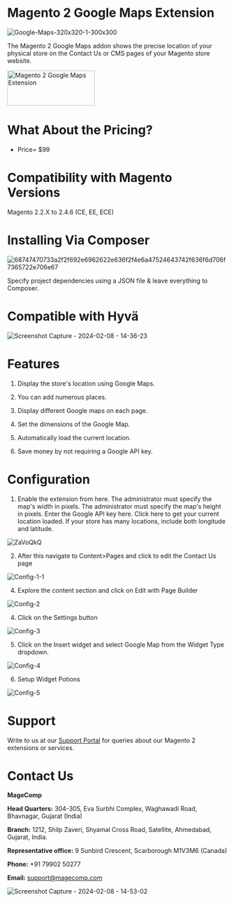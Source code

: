 # Magento 2 Google Maps Extension

![Google-Maps-320x320-1-300x300](https://github.com/patelanny/magento-2-google-maps/assets/121279820/599219d8-bc62-4312-ba33-f7d7d1f6ba7d)

The Magento 2 Google Maps addon shows the precise location of your physical store on the Contact Us or CMS pages of your Magento store website.

<a href="https://magecomp.com/magento-2-google-maps.html">
<img src="https://camo.githubusercontent.com/f0daed80e54cedb78e21b512762e63e90ee6915af7ff2c58499c865b0e679f93/68747470733a2f2f6d616765636f6d702e636f6d2f6d656469612f627574746f6e2e77656270" alt="Magento 2 Google Maps Extension" width="200" height="80">
</a>

# What About the Pricing?
* Price= $99
  
# Compatibility with Magento Versions
Magento 2.2.X to 2.4.6 (CE, EE, ECE)

# Installing Via Composer

![68747470733a2f2f692e6962622e636f2f4e6a47524643742f636f6d706f7365722e706e67](https://github.com/patelanny/magento-2-easy-coupon-manager/assets/121279820/cd9f4278-852a-4c9e-a5de-d6b96b0b2508)

Specify project dependencies using a JSON file & leave everything to Composer.

# Compatible with Hyvä

![Screenshot Capture - 2024-02-08 - 14-36-23](https://github.com/patelanny/magento-2-easy-coupon-manager/assets/121279820/9d2278de-e0b8-4585-9159-bc77325456e7)

# Features

1. Display the store's location using Google Maps.

2. You can add numerous places.

3. Display different Google maps on each page.

4. Set the dimensions of the Google Map.

5. Automatically load the current location.

6. Save money by not requiring a Google API key.

# Configuration

1. Enable the extension from here. The administrator must specify the map's width in pixels. The administrator must specify the map's height in pixels. Enter the Google API key here. Click here to get your current location loaded. If your store has many locations, include both longitude and latitude. 

![ZaVoQkQ](https://github.com/patelanny/magento-2-google-maps/assets/121279820/9e0a4312-7d38-45a4-870d-1f02b74810ca)

2. After this navigate to Content>Pages and click to edit the Contact Us page
   
![Config-1-1](https://github.com/patelanny/magento-2-google-maps/assets/121279820/ee44da17-0f33-497d-86ec-ce104feef445)

4. Explore the content section and click on Edit with Page Builder

![Config-2](https://github.com/patelanny/magento-2-google-maps/assets/121279820/96218466-b2c6-42c2-8a32-2c0c9d187b15)

4. Click on the Settings button

![Config-3](https://github.com/patelanny/magento-2-google-maps/assets/121279820/4c27367e-aeae-4454-b3d2-a75ce4031741)

5. Click on the Insert widget and select Google Map from the Widget Type dropdown.

![Config-4](https://github.com/patelanny/magento-2-google-maps/assets/121279820/b06a530a-05b0-440d-928a-4aa597af0a92)

6. Setup Widget Potions

![Config-5](https://github.com/patelanny/magento-2-google-maps/assets/121279820/932e8c6d-40db-41ac-acc0-e81ddd86a64c)

# Support
Write to us at our <a href="https://magecomp.com/support/">Support Portal</a> for queries about our Magento 2 extensions or services.

# Contact Us
**MageComp**

**Head Quarters:** 304-305, Eva Surbhi Complex, Waghawadi Road, Bhavnagar, Gujarat (India)

**Branch:** 1212, Shilp Zaveri, Shyamal Cross Road, Satellite, Ahmedabad, Gujarat, India.

**Representative office:** 9 Sunbird Crescent, Scarborough M1V3M6 (Canada)

**Phone:** +91 79902 50277

**Email:** support@magecomp.com

![Screenshot Capture - 2024-02-08 - 14-53-02](https://github.com/patelanny/magento-2-easy-coupon-manager/assets/121279820/94de763e-31bc-4fb3-b807-6a6108bc5eea)
